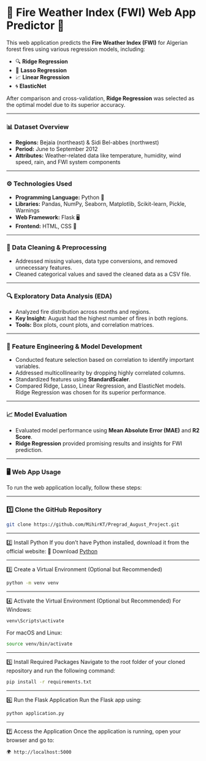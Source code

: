 # 🌲 Fire Weather Index (FWI) Web App Predictor 🌲

This web application predicts the **Fire Weather Index (FWI)** for Algerian forest fires using various regression models, including:

- 🔍 **Ridge Regression**
- 🧮 **Lasso Regression**
- 📈 **Linear Regression**
- 🌀 **ElasticNet**

After comparison and cross-validation, **Ridge Regression** was selected as the optimal model due to its superior accuracy.

---

### 📊 Dataset Overview

- **Regions:** Bejaia (northeast) & Sidi Bel-abbes (northwest)
- **Period:** June to September 2012
- **Attributes:** Weather-related data like temperature, humidity, wind speed, rain, and FWI system components

---

### ⚙️ Technologies Used

- **Programming Language:** Python 🐍
- **Libraries:** Pandas, NumPy, Seaborn, Matplotlib, Scikit-learn, Pickle, Warnings
- **Web Framework:** Flask 🖥️
- **Frontend:** HTML, CSS 🎨

---

### 🧹 Data Cleaning & Preprocessing

- Addressed missing values, data type conversions, and removed unnecessary features.
- Cleaned categorical values and saved the cleaned data as a CSV file.

---

### 🔍 Exploratory Data Analysis (EDA)

- Analyzed fire distribution across months and regions.
- **Key Insight:** August had the highest number of fires in both regions.
- **Tools:** Box plots, count plots, and correlation matrices.

---

### 🔧 Feature Engineering & Model Development

- Conducted feature selection based on correlation to identify important variables.
- Addressed multicollinearity by dropping highly correlated columns.
- Standardized features using **StandardScaler**.
- Compared Ridge, Lasso, Linear Regression, and ElasticNet models. Ridge Regression was chosen for its superior performance.

---

### 📈 Model Evaluation

- Evaluated model performance using **Mean Absolute Error (MAE)** and **R2 Score**.
- **Ridge Regression** provided promising results and insights for FWI prediction.

---

### 🖥️ Web App Usage

To run the web application locally, follow these steps:

---

### 1️⃣ Clone the GitHub Repository

```bash
git clone https://github.com/MihirKT/Pregrad_August_Project.git
```

---

2️⃣ Install Python
If you don’t have Python installed, download it from the official website:
🔗 Download [Python](https://www.python.org/downloads/)

---

3️⃣ Create a Virtual Environment (Optional but Recommended)
```bash
python -m venv venv
```
---
4️⃣ Activate the Virtual Environment (Optional but Recommended)
For Windows:
```bash
venv\Scripts\activate
```
For macOS and Linux:
```bash
source venv/bin/activate
```
---

5️⃣ Install Required Packages
Navigate to the root folder of your cloned repository and run the following command:
```bash
pip install -r requirements.txt
```
---

6️⃣ Run the Flask Application
Run the Flask app using:
```bash
python application.py
```
---

7️⃣ Access the Application
Once the application is running, open your browser and go to:
```
🌍 http://localhost:5000
```

